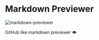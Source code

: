 # Markdown Previewer

![markdown-previewer](https://i.imgur.com/UC2aqlU.jpg)

GitHub like markdown previewer 👁